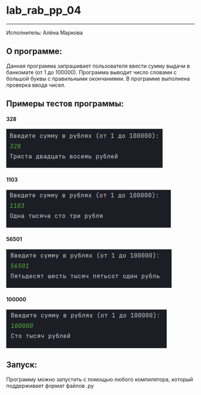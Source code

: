 # lab_rab_pp_04
____
Исполнитель: Алёна Маркова

## О программе:

Данная программа запрашивает пользователя ввести сумму выдачи в банкомате (от 1 до 100000). Программа выводит число словами с большой буквы с правильными окончаниями.
В программе выполнена проверка ввода чисел.

## Примеры тестов программы:

#### 328
![328](https://github.com/rottenpearr/lab_rab_pp_04/blob/master/%D0%9F%D1%80%D0%B8%D0%BC%D0%B5%D1%80%D1%8B/328.png)
#### 1103
![1103](https://github.com/rottenpearr/lab_rab_pp_04/blob/master/%D0%9F%D1%80%D0%B8%D0%BC%D0%B5%D1%80%D1%8B/1103.png)
#### 56501
![56501](https://github.com/rottenpearr/lab_rab_pp_04/blob/master/%D0%9F%D1%80%D0%B8%D0%BC%D0%B5%D1%80%D1%8B/56501.png)
#### 100000
![100000](https://github.com/rottenpearr/lab_rab_pp_04/blob/master/%D0%9F%D1%80%D0%B8%D0%BC%D0%B5%D1%80%D1%8B/100000.png)

## Запуск:

Программу можно запустить с помощью любого компилятора, который поддерживает формат файлов .py
